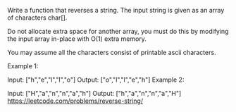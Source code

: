 Write a function that reverses a string. The input string is given as an array of characters char[].

Do not allocate extra space for another array, you must do this by modifying the input array in-place with O(1) extra memory.

You may assume all the characters consist of printable ascii characters.

 

Example 1:

Input: ["h","e","l","l","o"]
Output: ["o","l","l","e","h"]
Example 2:

Input: ["H","a","n","n","a","h"]
Output: ["h","a","n","n","a","H"]
https://leetcode.com/problems/reverse-string/